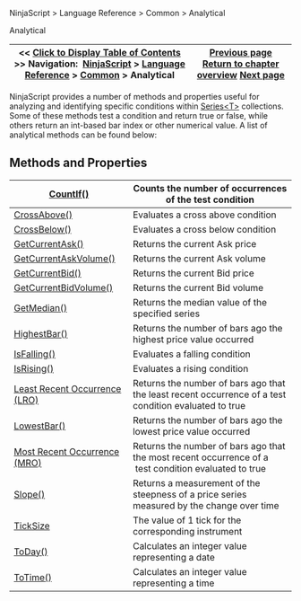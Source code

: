 ﻿
NinjaScript \> Language Reference \> Common \> Analytical

Analytical

| \<\< [Click to Display Table of Contents](market_data.md) \>\> **Navigation:**     [NinjaScript](ninjascript.md) \> [Language Reference](language_reference_wip.md) \> [Common](common.md) \> Analytical | [Previous page](share.md) [Return to chapter overview](common.md) [Next page](approxcompare.md) |
| --- | --- |
NinjaScript provides a number of methods and properties useful for analyzing and identifying specific conditions within [Series\<T\>](seriest.md) collections. Some of these methods test a condition and return true or false, while others return an int\-based bar index or other numerical value. A list of analytical methods can be found below:
 
## Methods and Properties

| [CountIf()](countif.md) | Counts the number of occurrences of the test condition |
| --- | --- |
| [CrossAbove()](crossabove.md) | Evaluates a cross above condition |
| [CrossBelow()](crossbelow.md) | Evaluates a cross below condition |
| [GetCurrentAsk()](getcurrentask.md) | Returns the current Ask price |
| [GetCurrentAskVolume()](getcurrentaskvolume.md) | Returns the current Ask volume |
| [GetCurrentBid()](getcurrentbid.md) | Returns the current Bid price |
| [GetCurrentBidVolume()](getcurrentbidvolume.md) | Returns the current Bid volume |
| [GetMedian()](getmedian.md) | Returns the median value of the specified series |
| [HighestBar()](highestbar.md) | Returns the number of bars ago the highest price value occurred |
| [IsFalling()](falling.md) | Evaluates a falling condition |
| [IsRising()](rising.md) | Evaluates a rising condition |
| [Least Recent Occurrence (LRO)](least_recent_occurence_lro.md) | Returns the number of bars ago that the least recent occurrence of a test condition evaluated to true |
| [LowestBar()](lowestbar.md) | Returns the number of bars ago the lowest price value occurred |
| [Most Recent Occurrence (MRO)](most_recent_occurence_mro.md) | Returns the number of bars ago that the most recent occurrence of a  test condition evaluated to true |
| [Slope()](slope.md) | Returns a measurement of the steepness of a price series measured by the change over time |
| [TickSize](ticksize.md) | The value of 1 tick for the corresponding instrument |
| [ToDay()](today.md) | Calculates an integer value representing a date |
| [ToTime()](totime.md) | Calculates an integer value representing a time |
